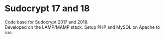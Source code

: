 <h1>Sudocrypt 17 and 18</h1>
Code base for Sudocrypt 2017 and 2018. <br>
Developed on the LAMP/MAMP stack. Setup PHP and MySQL on Apache to run.
